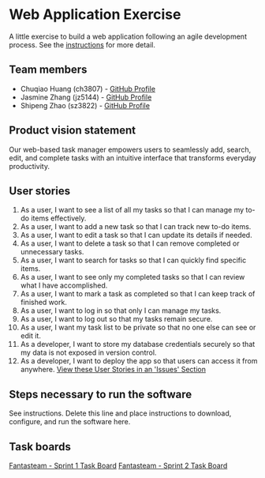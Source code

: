 # Web Application Exercise

A little exercise to build a web application following an agile development process. See the [instructions](instructions.md) for more detail.

## Team members

- Chuqiao Huang (ch3807) - [GitHub Profile](https://github.com/ChuqiaoHuang)
- Jasmine Zhang (jz5144) - [GitHub Profile](https://github.com/Jasminezhang666666)
- Shipeng Zhao (sz3822) - [GitHub Profile](https://github.com/Tonyzsp)



## Product vision statement

Our web-based task manager empowers users to seamlessly add, search, edit, and complete tasks with an intuitive interface that transforms everyday productivity.

## User stories

1. As a user, I want to see a list of all my tasks so that I can manage my to-do items effectively.
2.  As a user, I want to add a new task so that I can track new to-do items.
3. As a user, I want to edit a task so that I can update its details if needed.
4. As a user, I want to delete a task so that I can remove completed or unnecessary tasks.
5. As a user, I want to search for tasks so that I can quickly find specific items.
6. As a user, I want to see only my completed tasks so that I can review what I have accomplished.
7. As a user, I want to mark a task as completed so that I can keep track of finished work.
8. As a user, I want to log in so that only I can manage my tasks.
9. As a user, I want to log out so that my tasks remain secure.
10.  As a user, I want my task list to be private so that no one else can see or edit it.
11. As a developer, I want to store my database credentials securely so that my data is not exposed in version control.
12. As a developer, I want to deploy the app so that users can access it from anywhere.
[View these User Stories in an 'Issues' Section](https://github.com/software-students-spring2025/2-web-app-fantasteam/issues)

## Steps necessary to run the software

See instructions. Delete this line and place instructions to download, configure, and run the software here.

## Task boards
[Fantasteam - Sprint 1 Task Board](https://github.com/orgs/software-students-spring2025/projects/77)
[Fantasteam - Sprint 2 Task Board](https://github.com/orgs/software-students-spring2025/projects/104)
